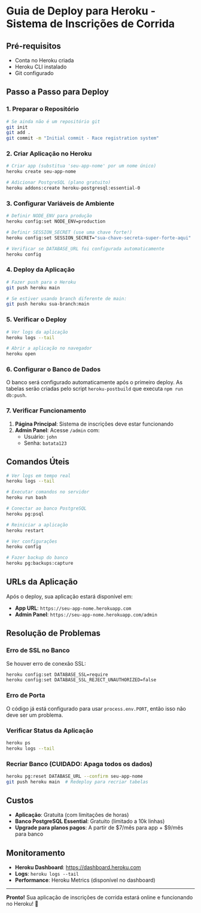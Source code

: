 # Guia de Deploy para Heroku - Sistema de Inscrições de Corrida

## Pré-requisitos
- Conta no Heroku criada
- Heroku CLI instalado
- Git configurado

## Passo a Passo para Deploy

### 1. Preparar o Repositório
```bash
# Se ainda não é um repositório git
git init
git add .
git commit -m "Initial commit - Race registration system"
```

### 2. Criar Aplicação no Heroku
```bash
# Criar app (substitua 'seu-app-nome' por um nome único)
heroku create seu-app-nome

# Adicionar PostgreSQL (plano gratuito)
heroku addons:create heroku-postgresql:essential-0
```

### 3. Configurar Variáveis de Ambiente
```bash
# Definir NODE_ENV para produção
heroku config:set NODE_ENV=production

# Definir SESSION_SECRET (use uma chave forte!)
heroku config:set SESSION_SECRET="sua-chave-secreta-super-forte-aqui"

# Verificar se DATABASE_URL foi configurada automaticamente
heroku config
```

### 4. Deploy da Aplicação
```bash
# Fazer push para o Heroku
git push heroku main

# Se estiver usando branch diferente de main:
git push heroku sua-branch:main
```

### 5. Verificar o Deploy
```bash
# Ver logs da aplicação
heroku logs --tail

# Abrir a aplicação no navegador
heroku open
```

### 6. Configurar o Banco de Dados
O banco será configurado automaticamente após o primeiro deploy. As tabelas serão criadas pelo script `heroku-postbuild` que executa `npm run db:push`.

### 7. Verificar Funcionamento
1. **Página Principal**: Sistema de inscrições deve estar funcionando
2. **Admin Panel**: Acesse `/admin` com:
   - Usuário: `john`
   - Senha: `batata123`

## Comandos Úteis

```bash
# Ver logs em tempo real
heroku logs --tail

# Executar comandos no servidor
heroku run bash

# Conectar ao banco PostgreSQL
heroku pg:psql

# Reiniciar a aplicação
heroku restart

# Ver configurações
heroku config

# Fazer backup do banco
heroku pg:backups:capture
```

## URLs da Aplicação

Após o deploy, sua aplicação estará disponível em:
- **App URL**: `https://seu-app-nome.herokuapp.com`
- **Admin Panel**: `https://seu-app-nome.herokuapp.com/admin`

## Resolução de Problemas

### Erro de SSL no Banco
Se houver erro de conexão SSL:
```bash
heroku config:set DATABASE_SSL=require
heroku config:set DATABASE_SSL_REJECT_UNAUTHORIZED=false
```

### Erro de Porta
O código já está configurado para usar `process.env.PORT`, então isso não deve ser um problema.

### Verificar Status da Aplicação
```bash
heroku ps
heroku logs --tail
```

### Recriar Banco (CUIDADO: Apaga todos os dados)
```bash
heroku pg:reset DATABASE_URL --confirm seu-app-nome
git push heroku main  # Redeploy para recriar tabelas
```

## Custos

- **Aplicação**: Gratuita (com limitações de horas)
- **Banco PostgreSQL Essential**: Gratuito (limitado a 10k linhas)
- **Upgrade para planos pagos**: A partir de $7/mês para app + $9/mês para banco

## Monitoramento

- **Heroku Dashboard**: https://dashboard.heroku.com
- **Logs**: `heroku logs --tail`
- **Performance**: Heroku Metrics (disponível no dashboard)

---

**Pronto!** Sua aplicação de inscrições de corrida estará online e funcionando no Heroku! 🚀
